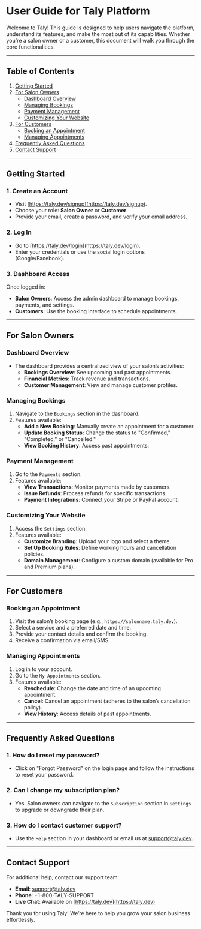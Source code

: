 # User Guide for Taly Platform

Welcome to Taly! This guide is designed to help users navigate the platform, understand its features, and make the most out of its capabilities. Whether you're a salon owner or a customer, this document will walk you through the core functionalities.

---

## Table of Contents
1. [Getting Started](#getting-started)
2. [For Salon Owners](#for-salon-owners)
   - [Dashboard Overview](#dashboard-overview)
   - [Managing Bookings](#managing-bookings)
   - [Payment Management](#payment-management)
   - [Customizing Your Website](#customizing-your-website)
3. [For Customers](#for-customers)
   - [Booking an Appointment](#booking-an-appointment)
   - [Managing Appointments](#managing-appointments)
4. [Frequently Asked Questions](#frequently-asked-questions)
5. [Contact Support](#contact-support)

---

## Getting Started

### **1. Create an Account**
- Visit [https://taly.dev/signup](https://taly.dev/signup).
- Choose your role: **Salon Owner** or **Customer**.
- Provide your email, create a password, and verify your email address.

### **2. Log In**
- Go to [https://taly.dev/login](https://taly.dev/login).
- Enter your credentials or use the social login options (Google/Facebook).

### **3. Dashboard Access**
Once logged in:
- **Salon Owners**: Access the admin dashboard to manage bookings, payments, and settings.
- **Customers**: Use the booking interface to schedule appointments.

---

## For Salon Owners

### **Dashboard Overview**
- The dashboard provides a centralized view of your salon’s activities:
  - **Bookings Overview**: See upcoming and past appointments.
  - **Financial Metrics**: Track revenue and transactions.
  - **Customer Management**: View and manage customer profiles.

### **Managing Bookings**
1. Navigate to the `Bookings` section in the dashboard.
2. Features available:
   - **Add a New Booking**: Manually create an appointment for a customer.
   - **Update Booking Status**: Change the status to "Confirmed," "Completed," or "Cancelled."
   - **View Booking History**: Access past appointments.

### **Payment Management**
1. Go to the `Payments` section.
2. Features available:
   - **View Transactions**: Monitor payments made by customers.
   - **Issue Refunds**: Process refunds for specific transactions.
   - **Payment Integrations**: Connect your Stripe or PayPal account.

### **Customizing Your Website**
1. Access the `Settings` section.
2. Features available:
   - **Customize Branding**: Upload your logo and select a theme.
   - **Set Up Booking Rules**: Define working hours and cancellation policies.
   - **Domain Management**: Configure a custom domain (available for Pro and Premium plans).

---

## For Customers

### **Booking an Appointment**
1. Visit the salon’s booking page (e.g., `https://salonname.taly.dev`).
2. Select a service and a preferred date and time.
3. Provide your contact details and confirm the booking.
4. Receive a confirmation via email/SMS.

### **Managing Appointments**
1. Log in to your account.
2. Go to the `My Appointments` section.
3. Features available:
   - **Reschedule**: Change the date and time of an upcoming appointment.
   - **Cancel**: Cancel an appointment (adheres to the salon’s cancellation policy).
   - **View History**: Access details of past appointments.

---

## Frequently Asked Questions

### **1. How do I reset my password?**
- Click on "Forgot Password" on the login page and follow the instructions to reset your password.

### **2. Can I change my subscription plan?**
- Yes. Salon owners can navigate to the `Subscription` section in `Settings` to upgrade or downgrade their plan.

### **3. How do I contact customer support?**
- Use the `Help` section in your dashboard or email us at [support@taly.dev](mailto:support@taly.dev).

---

## Contact Support

For additional help, contact our support team:
- **Email**: [support@taly.dev](mailto:support@taly.dev)
- **Phone**: +1-800-TALY-SUPPORT
- **Live Chat**: Available on [https://taly.dev](https://taly.dev)

Thank you for using Taly! We’re here to help you grow your salon business effortlessly.
